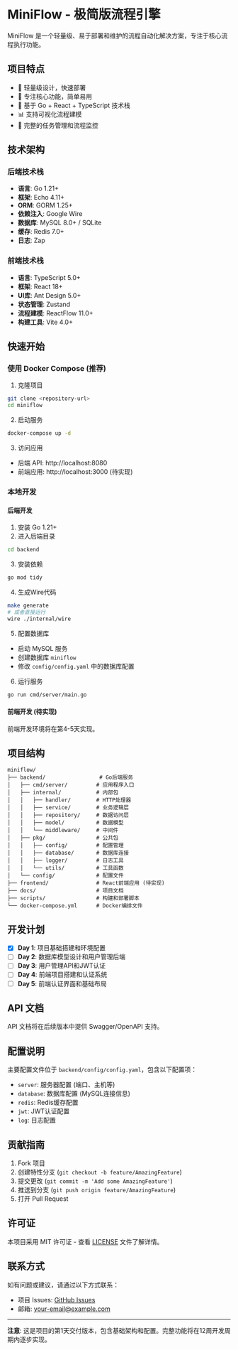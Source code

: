 # MiniFlow - 极简版流程引擎

MiniFlow 是一个轻量级、易于部署和维护的流程自动化解决方案，专注于核心流程执行功能。

## 项目特点

- 🚀 轻量级设计，快速部署
- 🎯 专注核心功能，简单易用
- 🔧 基于 Go + React + TypeScript 技术栈
- 📊 支持可视化流程建模
- 🔄 完整的任务管理和流程监控

## 技术架构

### 后端技术栈
- **语言**: Go 1.21+
- **框架**: Echo 4.11+
- **ORM**: GORM 1.25+
- **依赖注入**: Google Wire
- **数据库**: MySQL 8.0+ / SQLite
- **缓存**: Redis 7.0+
- **日志**: Zap

### 前端技术栈
- **语言**: TypeScript 5.0+
- **框架**: React 18+
- **UI库**: Ant Design 5.0+
- **状态管理**: Zustand
- **流程建模**: ReactFlow 11.0+
- **构建工具**: Vite 4.0+

## 快速开始

### 使用 Docker Compose (推荐)

1. 克隆项目
```bash
git clone <repository-url>
cd miniflow
```

2. 启动服务
```bash
docker-compose up -d
```

3. 访问应用
- 后端 API: http://localhost:8080
- 前端应用: http://localhost:3000 (待实现)

### 本地开发

#### 后端开发

1. 安装 Go 1.21+
2. 进入后端目录
```bash
cd backend
```

3. 安装依赖
```bash
go mod tidy
```

4. 生成Wire代码
```bash
make generate
# 或者直接运行
wire ./internal/wire
```

5. 配置数据库
- 启动 MySQL 服务
- 创建数据库 `miniflow`
- 修改 `config/config.yaml` 中的数据库配置

6. 运行服务
```bash
go run cmd/server/main.go
```

#### 前端开发 (待实现)

前端开发环境将在第4-5天实现。

## 项目结构

```
miniflow/
├── backend/                 # Go后端服务
│   ├── cmd/server/         # 应用程序入口
│   ├── internal/           # 内部包
│   │   ├── handler/        # HTTP处理器
│   │   ├── service/        # 业务逻辑层
│   │   ├── repository/     # 数据访问层
│   │   ├── model/          # 数据模型
│   │   └── middleware/     # 中间件
│   ├── pkg/                # 公共包
│   │   ├── config/         # 配置管理
│   │   ├── database/       # 数据库连接
│   │   ├── logger/         # 日志工具
│   │   └── utils/          # 工具函数
│   └── config/             # 配置文件
├── frontend/               # React前端应用 (待实现)
├── docs/                   # 项目文档
├── scripts/                # 构建和部署脚本
└── docker-compose.yml      # Docker编排文件
```

## 开发计划

- [x] **Day 1**: 项目基础搭建和环境配置
- [ ] **Day 2**: 数据库模型设计和用户管理后端
- [ ] **Day 3**: 用户管理API和JWT认证
- [ ] **Day 4**: 前端项目搭建和认证系统
- [ ] **Day 5**: 前端认证界面和基础布局

## API 文档

API 文档将在后续版本中提供 Swagger/OpenAPI 支持。

## 配置说明

主要配置文件位于 `backend/config/config.yaml`，包含以下配置项：

- `server`: 服务器配置 (端口、主机等)
- `database`: 数据库配置 (MySQL连接信息)
- `redis`: Redis缓存配置
- `jwt`: JWT认证配置
- `log`: 日志配置

## 贡献指南

1. Fork 项目
2. 创建特性分支 (`git checkout -b feature/AmazingFeature`)
3. 提交更改 (`git commit -m 'Add some AmazingFeature'`)
4. 推送到分支 (`git push origin feature/AmazingFeature`)
5. 打开 Pull Request

## 许可证

本项目采用 MIT 许可证 - 查看 [LICENSE](LICENSE) 文件了解详情。

## 联系方式

如有问题或建议，请通过以下方式联系：

- 项目 Issues: [GitHub Issues](https://github.com/your-username/miniflow/issues)
- 邮箱: your-email@example.com

---

**注意**: 这是项目的第1天交付版本，包含基础架构和配置。完整功能将在12周开发周期内逐步实现。
